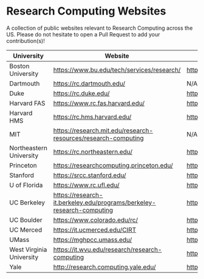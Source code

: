 # Research Computing Websites
A collection of public websites relevant to Research Computing across the US. Please do not hesitate to open a Pull Request to add your contribution(s)!


| University | Website | GitHub |
| --- | --- | --- |
| Boston University | https://www.bu.edu/tech/services/research/ | https://github.com/bu-rcs |
| Dartmouth | https://rc.dartmouth.edu/ | N/A |
| Duke | https://rc.duke.edu/ | https://github.com/Duke-GCB |
| Harvard FAS| https://www.rc.fas.harvard.edu/ | https://github.com/fasrc |
| Harvard HMS | https://rc.hms.harvard.edu/ | https://github.com/hmsrc |
| MIT | https://research.mit.edu/research-resources/research-computing | N/A |
| Northeastern University | https://rc.northeastern.edu/ | https://github.com/northeastern-rc |
| Princeton | https://researchcomputing.princeton.edu/ | https://github.com/PrincetonUniversity |
| Stanford | https://srcc.stanford.edu/ | https://github.com/stanford-rc |
| U of Florida | https://www.rc.ufl.edu/ | https://github.com/UFResearchComputing |
| UC Berkeley | https://research-it.berkeley.edu/programs/berkeley-research-computing | https://github.com/ucb-rit |
| UC Boulder | https://www.colorado.edu/rc/ | https://github.com/ResearchComputing |
| UC Merced | https://it.ucmerced.edu/CIRT | https://github.com/ucmerced |
| UMass | https://mghpcc.umass.edu/ | https://github.com/UMass-RC |
| West Virginia University | https://it.wvu.edu/research/research-computing | https://github.com/WVUHPC |
| Yale | http://research.computing.yale.edu/ | https://github.com/ycrc |



